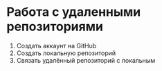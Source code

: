 # Работа с удаленными репозиториями

1. Создать аккаунт на GitHub
2. Создать локальную репозиторий
3. Связать удалённый репозиторий с локальным
